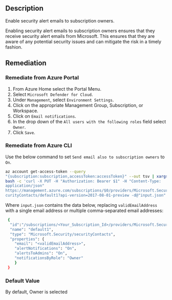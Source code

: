 ## Description

Enable security alert emails to subscription owners.

Enabling security alert emails to subscription owners ensures that they receive security alert emails from Microsoft. This ensures that they are aware of any potential security issues and can mitigate the risk in a timely fashion.

## Remediation

### Remediate from Azure Portal

1. From Azure Home select the Portal Menu.
2. Select `Microsoft Defender for Cloud`.
3. Under `Management`, select `Environment Settings`.
4. Click on the appropriate Management Group, Subscription, or Workspace.
5. Click on `Email notifications`.
6. In the drop down of the `All users with the following roles` field select `Owner`.
7. Click `Save`.

### Remediate from Azure CLI

Use the below command to set `Send email also to subscription owners` to `On`.

```bash
az account get-access-token --query
"{subscription:subscription,accessToken:accessToken}" --out tsv | xargs -L1
bash -c 'curl -X PUT -H "Authorization: Bearer $1" -H "Content-Type:
application/json"
https://management.azure.com/subscriptions/$0/providers/Microsoft.Security/se
curityContacts/default1?api-version=2017-08-01-preview -d@"input.json"'
```

Where `input.json` contains the data below, replacing `validEmailAddress` with a single email address or multiple comma-separated email addresses:


```bash
 {
  "id":"/subscriptions/<Your_Subscription_Id>/providers/Microsoft.Security/securityContacts/default1",
  "name": "default1",
  "type": "Microsoft.Security/securityContacts",
  "properties": {
    "email": "<validEmailAddress>",
    "alertNotifications": "On",
    "alertsToAdmins": "On",
    "notificationsByRole": "Owner"
    }
 }
```

### Default Value

By default, Owner is selected

